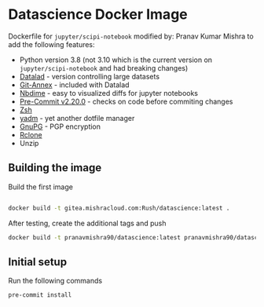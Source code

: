 # Datascience Docker Image

Dockerfile for `jupyter/scipi-notebook` modified by:
Pranav Kumar Mishra to add the following features:

- Python version 3.8 (not 3.10 which is the current version on `jupyter/scipi-notebook` and had breaking changes)
- [Datalad](https://github.com/datalad/datalad) - version controlling large datasets
- [Git-Annex](https://git-annex.branchable.com/) - included with Datalad
- [Nbdime](https://github.com/jupyter/nbdime) - easy to visualized diffs for jupyter notebooks
- [Pre-Commit v2.20.0](https://github.com/pre-commit/pre-commit) - checks on code before commiting changes
- [Zsh](https://www.zsh.org/)
- [yadm](https://github.com/TheLocehiliosan/yadm) - yet another dotfile manager
- [GnuPG](https://gnupg.org/) - PGP encryption
- [Rclone](https://github.com/rclone/rclone)
- Unzip

## Building the image

Build the first image

```sh

docker build -t gitea.mishracloud.com:Rush/datascience:latest .

```

After testing, create the additional tags and push


```sh
docker build -t pranavmishra90/datascience:latest pranavmishra90/datascience:<INCREMENT TAG NUMBER HERE>
```


## Initial setup

Run the following commands

```
pre-commit install
```
